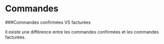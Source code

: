 # Commandes

###Commandes confirmées VS facturées

Il existe une différence entre les commandes confirmées et les commandes facturées. 